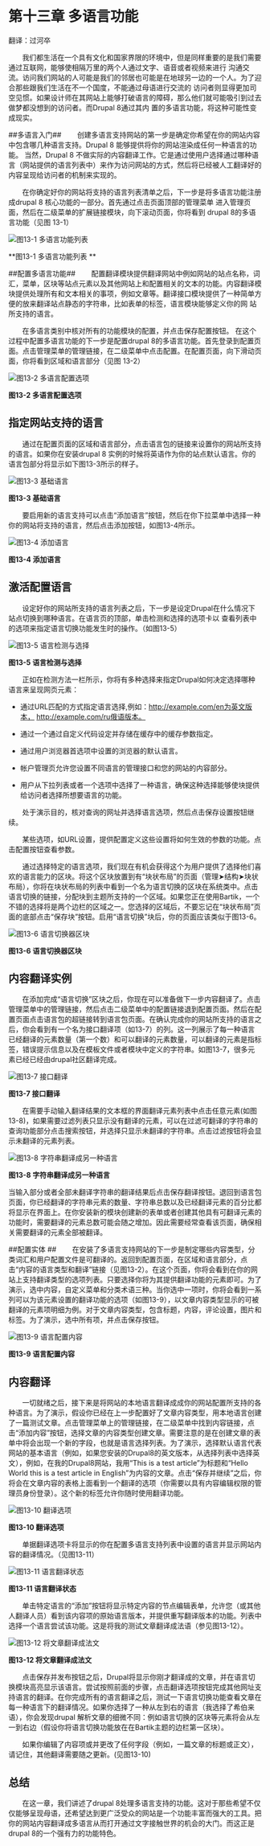 # 第十三章 多语言功能 #

翻译：过河卒

&#160; &#160; &#160; &#160;我们都生活在一个具有文化和国家界限的环境中，但是同样重要的是我们需要通过互联网，能够使相隔万里的两个人通过文字、语音或者视频来进行 沟通交流。访问我们网站的人可能是我们的邻居也可能是在地球另一边的一个人。为了迎合那些跟我们生活在不一个国度，不能通过母语进行交流的 访问者则显得更加司空见惯。如果设计师在其网站上能够打破语言的障碍，那么他们就可能吸引到过去做梦都没想到的访问者。而Drupal 8通过其内 置的多语言功能，将这种可能性变成现实。

##多语言入门##
&#160; &#160; &#160; &#160;创建多语言支持网站的第一步是确定你希望在你的网站内容中包含哪几种语言支持。Drupal 8 能够提供将你的网站渲染成任何一种语言的功能。 当然，Drupal 8 不做实际的内容翻译工作。它是通过使用户选择通过哪种语言（网站提供的语言列表中）来作为访问网站的方式，然后将已经被人工翻译好的内容呈现给访问者的机制来实现的。

&#160; &#160; &#160; &#160;在你确定好你的网站将支持的语言列表清单之后，下一步是将多语言功能注册成drupal 8 核心功能的一部分。首先通过点击页面顶部的管理菜单 进入管理页面，然后在二级菜单的扩展链接模块，向下滚动页面，你将看到 drupal 8的多语言功能（见图 13-1）

![图13-1 多语言功能列表](/images/pic-13-1.png)

**图13-1 多语言功能列表 **

##配置多语言功能##
&#160; &#160; &#160; &#160;配置翻译模块提供翻译网站中例如网站的站点名称，词汇，菜单，区块等站点元素以及其他网站上和配置相关的文本的功能。内容翻译模块提供处理所有和文本相关的事项，例如文章等。翻译接口模块提供了一种简单方便的放来翻译站点静态的字符串，比如表单的标签，语言模块能够定义你的网 站所支持的语言。

&#160; &#160; &#160; &#160;在多语言类别中核对所有的功能模块的配置，并点击保存配置按钮。 在这个过程中配置多语言功能的下一步是配置drupal 8的多语言功能。首先登录到配置页面。点击管理菜单的管理链接，在二级菜单中点击配置。在配置页面，向下滑动页面，你将看到区域和语言部分（见图 13-2）

![图13-2 多语言配置选项](/images/pic-13-2.png)

**图13-2 多语言配置选项**

## 指定网站支持的语言 ##
&#160; &#160; &#160; &#160;通过在配置页面的区域和语言部分，点击语言包的链接来设置你的网站所支持的语言。如果你在安装drupal 8 实例的时候将英语作为你的站点默认语言。你的语言包部分将显示如下图13-3所示的样子。

![图13-3 基础语言](/images/pic-13-3.png)

**图13-3 基础语言** 

&#160; &#160; &#160; &#160;要启用新的语言支持可以点击“添加语言”按钮，然后在你下拉菜单中选择一种你的网站将支持的语言，然后点击添加按钮，如图13-4所示。

![图13-4 添加语言](/images/pic-13-4.png)

**图13-4 添加语言**

## 激活配置语言 ##
&#160; &#160; &#160; &#160;设定好你的网站所支持的语言列表之后，下一步是设定Drupal在什么情况下站点切换到哪种语言。在语言页的顶部，单击检测和选择的选项卡以 
查看列表中的选项来指定语言切换功能发生时的操作。（如图13-5）

![图13-5 语言检测与选择](/images/pic-13-5.png)

**图13-5 语言检测与选择**

&#160; &#160; &#160; &#160;正如在检测方法一栏所示，你将有多种选择来指定Drupal如何决定选择哪种语言来呈现网页元素：


- 通过URL匹配的方式指定语言选择,例如：http://example.com/en为英文版本，
http://example.com/ru俄语版本。

- 通过一个通过自定义代码设定并存储在缓存中的缓存参数指定。

- 通过用户浏览器首选项中设置的浏览器的默认语言。

- 帐户管理页允许您设置不同语言的管理接口和您的网站的内容部分。

- 用户从下拉列表或者一个选项中选择了一种语言，确保这种选择能够使块提供给访问者选择所想要语言的功能。


&#160; &#160; &#160; &#160;处于演示目的，核对查询的网址并选择语言选项，然后点击保存设置按钮继续。

&#160; &#160; &#160; &#160;某些选项，如URL设置，提供配置定义这些设置将如何生效的参数的功能。点击配置按钮查看参数。 

&#160; &#160; &#160; &#160;通过选择特定的语言选项，我们现在有机会获得这个为用户提供了选择他们喜欢的语言能力的区块。将这个区块放置到有“块状布局”的页面（管理➤结构➤块状布局），你将在块状布局的列表中看到一个名为语言切换的区块在系统类中。点击语言切换的链接，分配块到主题所支持的一个区域。如果您正在使用Bartik，一个不错的选择将是两个边栏的区域之一。您选择的区域后，不要忘记在“块状布局”页面的底部点击“保存块”按钮。启用“语言切换”块后，你的页面应该类似于图13-6。

![图13-6 语言切换器区块](/images/pic-13-6.png)

**图13-6 语言切换器区块**

## 内容翻译实例 ##
&#160; &#160; &#160; &#160;在添加完成“语言切换”区块之后，你现在可以准备做下一步内容翻译了。点击管理菜单中的管理链接，然后点击二级菜单中的配置链接退到配置页面。然后在配置页面点击语言包的超链接转到语言包页面。在确认完成你的网站所支持的语言之后，你会看到有一个名为接口翻译项（如13-7）的列。这一列展示了每一种语言已经翻译的元素数量（第一个数）和可以翻译的元素数量，可以翻译的元素是指标签，错误提示信息以及在模板文件或者模块中定义的字符串。如图13-7，很多元素已经已经由drupal社区翻译完成。

![图13-7 接口翻译](/images/pic-13-7.png)

**图13-7 接口翻译**

&#160; &#160; &#160; &#160;在需要手动输入翻译结果的文本框的界面翻译元素列表中点击任意元素(如图13-8)，如果需要过滤列表只显示没有翻译的元素，可以在过滤可翻译的字符串的查询功能部分点击搜索按钮，并选择只显示未翻译的字符串。点击过滤按钮将会显示未翻译的元素列表。

![图13-8 字符串翻译成另一种语言](/images/pic-13-8.png)

**图13-8 字符串翻译成另一种语言**

当输入部分或者全部未翻译字符串的翻译结果后点击保存翻译按钮。退回到语言包页面，你已经翻译的字符串元素的数量、字符串总数以及已经翻译元素的百分比都将显示在界面上。在你安装新的模块创建新的表单或者创建其他具有可翻译元素的功能时，需要翻译的元素总数可能会随之增加。因此需要经常查看该页面，确保相关需要翻译的元素全部被翻译。

##配置实体  ##
&#160; &#160; &#160; &#160;在安装了多语言支持网站的下一步是制定哪些内容类型，分类词汇和用户配置文件是可翻译的。返回到配置页面，在区域和语言部分，点击“内容的语言类型和翻译”链接（见图13-2）。在这个页面，你将会看到在你的网站上支持翻译类型的选项列表。只要选择你将为其提供翻译功能的元素即可。为了演示，选中内容，自定义菜单和分类术语三种。当你选中一项时，你将会看到一系列可以为该元素设置的翻译功能的选项（如图13-9），以文章内容类型显示的可被翻译的元素项明细为例。对于文章内容类型，包含标题，内容，评论设置，图片和标签。为了演示，选中所有项，并点击保存按钮。

![图13-9 语言配置内容](/images/pic-13-9.png)

**图13-9 语言配置内容**

## 内容翻译 ##
&#160; &#160; &#160; &#160;一切就绪之后，接下来是将网站的本地语言翻译成成你的网站配置所支持的各种语言。为了演示，假设你已经在上一步配置好了文章内容类型，用本地语言创建了一篇测试文章。点击管理菜单上的管理链接，在二级菜单中找到内容链接，点击“添加内容”按钮，选择文章的内容类型创建文章。需要注意的是在创建文章的表单中将会出现一个新的字段，也就是语言选择列表。为了演示，选择默认语言代表网站的基本语言（例如，如果您安装的Drupal8的英文版本，从选择列表中选择英文），例如，在我的Drupal8网站，我用“This is a test article”为标题和“Hello World this is a test article in English”为内容的文章。点击“保存并继续”之后，你将会在文章内容的表格上面看到一个翻译的选项（你需要以具有内容编辑权限的管理员身份登录）。这个新的标签允许你随时使用翻译功能。

![图13-10 翻译选项](/images/pic-13-10.png)

**图13-10 翻译选项**

&#160; &#160; &#160; &#160;单据翻译选项卡将显示的你在配置多语言支持列表中设置的语言并显示网站内容的翻译情况。（见图13-11）

![图13-11 语言翻译状态](/images/pic-13-11.png)

**图13-11 语言翻译状态**

&#160; &#160; &#160; &#160;单击特定语言的“添加”按钮将显示特定内容的节点编辑表单，允许您（或其他人翻译人员）看到该内容项的原始语言版本，并提供重写翻译版本的功能。列表中选择一个语言尝试该功能。这是将我的测试文章翻译成法语（参见图13-12）。 

![图13-12 将文章翻译成法文](/images/pic-13-12.png)

**图13-12 将文章翻译成法文**

&#160; &#160; &#160; &#160;点击保存并发布按钮之后，Drupal将显示你刚才翻译成的文章，并在语言切换模块高亮显示该语言。尝试按照前面的步骤，点击翻译选项按钮完成其他网址支持语言的翻译。在你完成所有的语言翻译之后，测试一下语言切换功能查看文章在每一种语言下的翻译情况。如果你选择了一种从左到右的语言（我选择了希伯来语），你会发现drupal 解析文章的细微不同：例如语言切换的区块等元素将会从左一到右边（假设你将语言切换功能放在在Bartik主题的边栏第一区块）。

&#160; &#160; &#160; &#160;如果你编辑了内容项或并更改了任何字段（例如，一篇文章的标题或正文），请记住，其他翻译需要随之更新。(见图13-10)


## 总结 ##
&#160; &#160; &#160; &#160;在这一章，我们讲述了drupal 8处理多语言支持的功能。这对于那些希望不仅仅能够呈现母语，还希望达到更广泛受众的网站是一个功能丰富而强大的工具。把你的网站内容翻译成多语言从而打开通过文字接触世界的机会的大门。而这正是drupal 8的一个强有力的功能特色。


